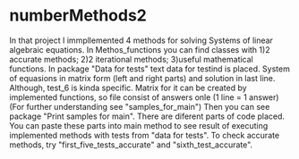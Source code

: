 # numberMethods2

  In that project I immpllemented 4 methods for solving Systems of linear algebraic equations.
  In Methos_functions you can find classes with 1)2 accurate methods; 2)2 iterational methods; 3)useful mathematical functions.
  In package "Data for tests" text data for testind is placed. System of equasions in matrix form (left and right parts) and solution in last line. Although, test_6 is 
kinda specific. Matrix for it can be created by implemented functions, so file consist of answers onle (1 line = 1 answer) (For further understanding see "samples_for_main")
  Then you can see package "Print samples for main". There are diferent parts of code placed. You can paste these parts into main method to see result of executing
implemented methods with tests from "data for tests".
  To check accurate methods, try "first_five_tests_accurate" and "sixth_test_accurate".
